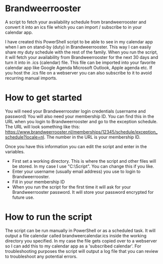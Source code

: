 # Brandweerrooster
A script to fetch your availability schedule from brandweerrooster and convert it into an ics file which you can import / subscribe to in your calendar app.

I have created this PowerShell script to be able to see in my calendar app when I am on stand-by (duty) in Brandweerrooster. This way I can easily share my duty schedule with the rest of the family. When you run the script, it will fetch your availability from Brandweerrooster for the next 30 days and turn it into in .ics (calendar) file. This file can be imported into your favorite calendar app like Google Agenda Microsoft Outlook, Apple agenda etc. If you host the .ics file on a webserver you can also subscribe to it to avoid recurring manual imports.

# How to get started
You will need your Brandweerrooster login credentials (username and password)
You will also need your membership ID. You can find this in the URL when you login to Brandweerrooster and go to  the exception schedule.
The URL will look something like this: https://www.brandweerrooster.nl/memberships/12345/schedule/exception_schedule?locale=nl. The number in the URL is your membership ID.

Once you have this information you can edit the script and enter in the variables.
- First set a working directory. This is where the script and other files will be stored. In my case I use "C:\Script". You can change this if you like.
- Enter your username (usually email address) you use to login to Brandweerrooster.
- Fill in your membership ID
- When you run the script for the first time it will ask for your Brandweerrooster password. It will store your password encrypted for future use.

# How to run the script
The script can be run manually in PowerShell or as a scheduled task. It will output a file calendar called brandweercalendar.ics inside the working directory you specified. In my case the file gets copied over to a webserver so I can add this to my calendar app as a 'subscribed calendar'.
For troubleshooting purposes the script will output a log file that you can review to troubleshoot any potential errors.







